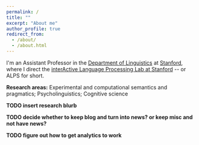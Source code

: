 ```yaml
---
permalink: /
title: ""
excerpt: "About me"
author_profile: true
redirect_from: 
  - /about/
  - /about.html
---
```


I'm an Assistant Professor in the [Department of Linguistics](https://linguistics.stanford.edu/) at [Stanford](https://www.stanford.edu/), where I direct the [interActive Language Processing Lab at Stanford](http://alpslab.stanford.edu/) -- or ALPS for short. 

**Research areas:** Experimental and computational semantics and pragmatics; Psycholinguistics; Cognitive science

**TODO insert research blurb**

**TODO decide whether to keep blog and turn into news? or keep misc and not have news?**

**TODO figure out how to get analytics to work**
